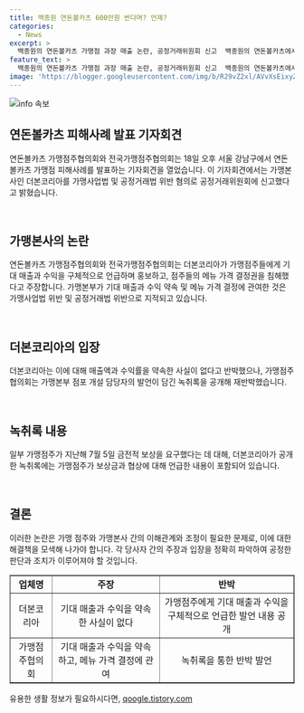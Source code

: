 ```yaml
---
title: 백종원 연돈볼카츠 600만원 번다며? 언제?
categories:
  - News
excerpt: >
  백종원의 연돈볼카츠 가맹점 과장 매출 논란, 공정거래위원회 신고  백종원의 연돈볼카츠에서 매출 과장과 수익약속 논란이 불거졌다. 가맹점주협의회는 가맹본사인 더본코리아를 가맹사업법 및 공정거래법 위반 혐의로 신고했으며, 더본코리아는 매출액과 수익률에 대한 사실 부인과 함께, 녹취록을 통한 역공을 펼치고 있다. 공정거래위원회의 조사가 예정되어 있으며, 이에 대한 관심이 높아지고 있다.
feature_text: >
  백종원의 연돈볼카츠 가맹점 과장 매출 논란, 공정거래위원회 신고  백종원의 연돈볼카츠에서 매출 과장과 수익약속 논란이 불거졌다. 가맹점주협의회는 가맹본사인 더본코리아를 가맹사업법 및 공정거래법 위반 혐의로 신고했으며, 더본코리아는 매출액과 수익률에 대한 사실 부인과 함께, 녹취록을 통한 역공을 펼치고 있다. 공정거래위원회의 조사가 예정되어 있으며, 이에 대한 관심이 높아지고 있다.
image: 'https://blogger.googleusercontent.com/img/b/R29vZ2xl/AVvXsEixyZcFfHzMRdzZMjFBmAUKJYCLCGyLL1o632UiGVXcaFdKo_bkvkuCioo0uUKlGfBVcT3P84aROyZIXSBEx3Aw5nCQ3pTgDom1WDC4m8eifvWiAmWEEVb4x6G_l8C0QH225ldMjyaFvpxGEBGNO37VmDTDMHGhJPq73UglMfDca1-0aw/s1600/blogspot.png'
---
```


<p><img src="https://blogger.googleusercontent.com/img/b/R29vZ2xl/AVvXsEixyZcFfHzMRdzZMjFBmAUKJYCLCGyLL1o632UiGVXcaFdKo_bkvkuCioo0uUKlGfBVcT3P84aROyZIXSBEx3Aw5nCQ3pTgDom1WDC4m8eifvWiAmWEEVb4x6G_l8C0QH225ldMjyaFvpxGEBGNO37VmDTDMHGhJPq73UglMfDca1-0aw/s1600/blogspot.png" alt="info 속보" /></p>

<h2 data-ke-size="size26">연돈볼카츠 피해사례 발표 기자회견</h2>

<p>연돈볼카츠 가맹점주협의회와 전국가맹점주협의회는 18일 오후 서울 강남구에서 연돈볼카츠 가맹점 피해사례를 발표하는 기자회견을 열었습니다. 이 기자회견에서는 가맹본사인 더본코리아를 가맹사업법 및 공정거래법 위반 혐의로 공정거래위원회에 신고했다고 밝혔습니다.</p>

<p data-ke-size="size16">&nbsp;</p>

<h2 data-ke-size="size26">가맹본사의 논란</h2>

<p>연돈볼카츠 가맹점주협의회와 전국가맹점주협의회는 더본코리아가 가맹점주들에게 기대 매출과 수익을 구체적으로 언급하며 홍보하고, 점주들의 메뉴 가격 결정권을 침해했다고 주장합니다. 가맹본부가 기대 매출과 수익 약속 및 메뉴 가격 결정에 관여한 것은 가맹사업법 위반 및 공정거래법 위반으로 지적되고 있습니다.</p>

<p data-ke-size="size16">&nbsp;</p>

<h2 data-ke-size="size26">더본코리아의 입장</h2>

<p>더본코리아는 이에 대해 매출액과 수익률을 약속한 사실이 없다고 반박했으나, 가맹점주협의회는 가맹본부 점포 개설 담당자의 발언이 담긴 녹취록을 공개해 재반박했습니다.</p>

<p data-ke-size="size16">&nbsp;</p>

<h2 data-ke-size="size26">녹취록 내용</h2>

<p>일부 가맹점주가 지난해 7월 5일 금전적 보상을 요구했다는 데 대해, 더본코리아가 공개한 녹취록에는 가맹점주가 보상금과 협상에 대해 언급한 내용이 포함되어 있습니다.</p>

<p data-ke-size="size16">&nbsp;</p>

<h2 data-ke-size="size26">결론</h2>

<p>이러한 논란은 가맹 점주와 가맹본사 간의 이해관계와 조정이 필요한 문제로, 이에 대한 해결책을 모색해 나가야 합니다. 각 당사자 간의 주장과 입장을 정확히 파악하여 공정한 판단과 조치가 이루어져야 할 것입니다.</p>

<table style="width: 100%;" border="1">
<tbody>
<tr>
<td style="text-align: center; height: 17px;"><b>업체명</b></td>
<td style="text-align: center; height: 17px;"><b>주장</b></td>
<td style="text-align: center; height: 17px;"><b>반박</b></td>
</tr>
<tr>
<td style="text-align: center; height: 17px;">더본코리아</td>
<td style="text-align: center; height: 17px;">기대 매출과 수익을 약속한 사실이 없다</td>
<td style="text-align: center; height: 17px;">가맹점주에게 기대 매출과 수익을 구체적으로 언급한 발언 내용 공개</td>
</tr>
<tr>
<td style="text-align: center; height: 17px;">가맹점주협의회</td>
<td style="text-align: center; height: 17px;">기대 매출과 수익을 약속하고, 메뉴 가격 결정에 관여</td>
<td style="text-align: center; height: 17px;">녹취록을 통한 반박 발언</td>
</tr>
</tbody>
</table>
유용한 생활 정보가 필요하시다면, <a href="https://qoogle.tistory.com" rel="dofollow">qoogle.tistory.com</a>


